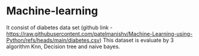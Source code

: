 # Machine-learning

It consist of diabetes data set (github link - https://raw.githubusercontent.com/patelmanishv/Machine-Learning-using-Python/refs/heads/main/diabetes.csv)
This dataset is evaluate by 3 algorithm Knn, Decision tree and naive bayes. 
